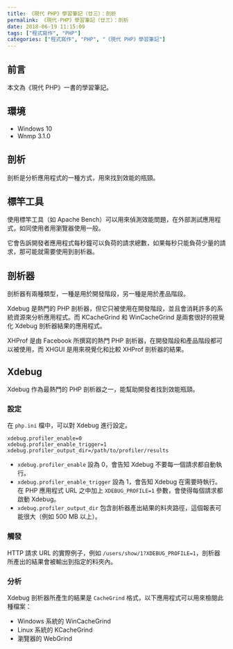 ```yaml
---
title: 《現代 PHP》學習筆記（廿三）：剖析
permalink: 《現代-PHP》學習筆記（廿三）：剖析
date: 2018-06-19 11:15:09
tags: ["程式寫作", "PHP"]
categories: ["程式寫作", "PHP", "《現代 PHP》學習筆記"]
---
```


## 前言
本文為《現代 PHP》一書的學習筆記。

## 環境
- Windows 10
- Wnmp 3.1.0

## 剖析
剖析是分析應用程式的一種方式，用來找到效能的瓶頸。

## 標竿工具
使用標竿工具（如 Apache Bench）可以用來偵測效能問題，在外部測試應用程式，如同使用者用瀏覽器使用一般。

它會告訴開發者應用程式每秒鐘可以負荷的請求總數，如果每秒只能負荷少量的請求，那可能就需要使用到剖析器。

## 剖析器
剖析器有兩種類型，一種是用於開發階段，另一種是用於產品階段。

Xdebug 是熱門的 PHP 剖析器，但它只被使用在開發階段，並且會消耗許多的系統資源來分析應用程式。而 KCacheGrind 和 WinCacheGrind 是兩套很好的視覺化 Xdebug 剖析器結果的應用程式。

XHProf 是由 Facebook 所撰寫的熱門 PHP 剖析器，在開發階段和產品階段都可以被使用，而 XHGUI 是用來視覺化和比較 XHProf 剖析器的結果。

## Xdebug
Xdebug 作為最熱門的 PHP 剖析器之一，能幫助開發者找到效能瓶頸。
### 設定
在 `php.ini` 檔中，可以對 Xdebug 進行設定。
```
xdebug.profiler_enable=0
xdebug.profiler_enable_trigger=1
xdebug.profiler_output_dir=/path/to/profiler/results
```
- `xdebug.profiler_enable` 設為 0，會告知 Xdebug 不要每一個請求都自動執行。
- `xdebug.profiler_enable_trigger` 設為 1，會告知 Xdebug 在需要時執行。在 PHP 應用程式 URL 之中加上 `XDEBUG_PROFILE=1` 參數，會使得每個請求都啟動 Xdebug。
- `xdebug.profiler_output_dir` 包含剖析器產出結果的料夾路徑，這個報表可能很大（例如 500 MB 以上）。

### 觸發
HTTP 請求 URL 的實際例子，例如 `/users/show/1?XDEBUG_PROFILE=1`，剖析器所產出的結果會被輸出到指定的料夾內。

### 分析
Xdebug 剖析器所產生的結果是 `CacheGrind` 格式，以下應用程式可以用來檢閱此種檔案：
- Windows 系統的 WinCacheGrind
- Linux 系統的 KCacheGrind
- 瀏覽器的 WebGrind